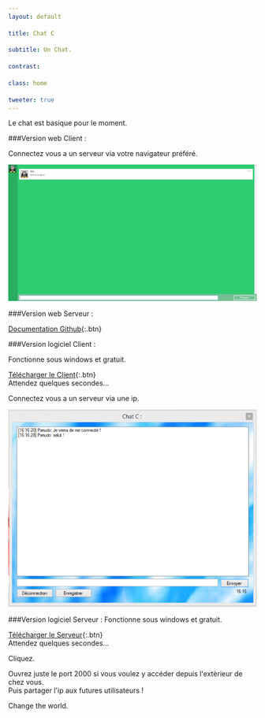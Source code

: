 ```yaml
---
layout: default

title: Chat C

subtitle: Un Chat.

contrast:

class: home

tweeter: true
---
```


Le chat est basique pour le moment.

###Version web Client :

Connectez vous a un serveur via votre navigateur préféré.  

![demo](https://raw.githubusercontent.com/cedced19/ChatC-Web/master/demo.png) 

###Version web Serveur :

[Documentation Github](https://github.com/cedced19/ChatC-Web){:.btn} 

###Version logiciel Client :

Fonctionne sous windows et gratuit.

[Télécharger le Client](https://raw.githubusercontent.com/cedced19/ChatC/master/setup/ChatC.exe){:.btn}    
Attendez quelques secondes...    

Connectez vous a un serveur via une ip.  
  
![demo](https://raw.githubusercontent.com/cedced19/ChatC/master/demo.png)  

###Version logiciel Serveur :
Fonctionne sous windows et gratuit.

[Télécharger le Serveur](https://raw.githubusercontent.com/cedced19/ChatC/master/setup/ServeurChat.exe){:.btn}    
Attendez quelques secondes...      

Cliquez.    

Ouvrez juste le port 2000 si vous voulez y accéder depuis l'extèrieur de chez vous.    
Puis partager l'ip aux futures utilisateurs !   
  
Change the world.   
